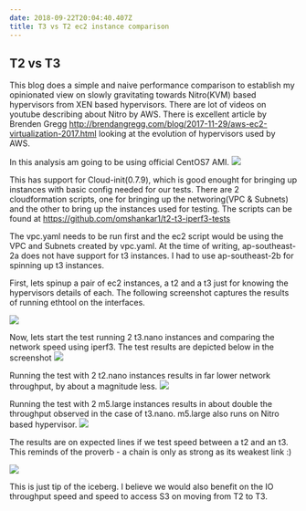 ```yaml
---
date: 2018-09-22T20:04:40.407Z
title: T3 vs T2 ec2 instance comparison
---
```


## T2 vs T3

This blog does a simple and naive performance comparison to establish my opinionated view on
slowly gravitating towards Nitro(KVM) based hypervisors from XEN based hypervisors.
There are lot of videos on youtube describing about Nitro by AWS. There is excellent article by Brenden Gregg http://brendangregg.com/blog/2017-11-29/aws-ec2-virtualization-2017.html looking at the evolution of hypervisors used by AWS.

In this analysis am going to be using official CentOS7 AMI.
<img class="special-img-class" src="/images/enhanced_networking/CentOS7_1805_1.jpg" />

This has support for Cloud-init(0.7.9), which is good enought for bringing up instances
with basic config needed for our tests. 
There are 2 cloudformation scripts, one for bringing up
the networing(VPC & Subnets) and the other to bring up the instances used for testing. The scripts 
can be found at https://github.com/omshankar1/t2-t3-iperf3-tests

The vpc.yaml needs to be run first and the ec2 script would be using the VPC and Subnets created by vpc.yaml. At the time of writing, ap-southeast-2a does not have support for t3 instances. I had to use ap-southeast-2b for spinning up t3 instances.

First, lets spinup a pair of ec2 instances, a t2 and a t3 just for knowing the hypervisors details of each. The following screenshot captures the results of running ethtool on the interfaces.

<img class="special-img-class" src="/images/enhanced_networking/t2-t3-enasupport.jpg" />

Now, lets start the test running 2 t3.nano instances and comparing the network speed using iperf3. The test results are depicted below in the screenshot
<img class="special-img-class" src="/images/enhanced_networking/t3-nano-iperf3.jpg" />

Running the test with 2 t2.nano instances results in far lower network throughput, by about a magnitude less.
<img class="special-img-class" src="/images/enhanced_networking/t2-nano-iperf3.jpg" />

 Running the test with 2 m5.large instances results in about double the throughput observed in the case of t3.nano. m5.large also runs on Nitro based hypervisor.
<img class="special-img-class" src="/images/enhanced_networking/m5-large-iperf3.jpg" />

The results are on expected lines if we test speed between a t2 and an t3. This reminds of the proverb - a chain is only as strong as its weakest link :)

<img class="special-img-class" src="/images/enhanced_networking/t2-t3-iperf3-cmp.jpg" />

This is just tip of the iceberg. I believe we would also benefit on the IO throughput speed and speed to access S3 on moving from T2 to T3.